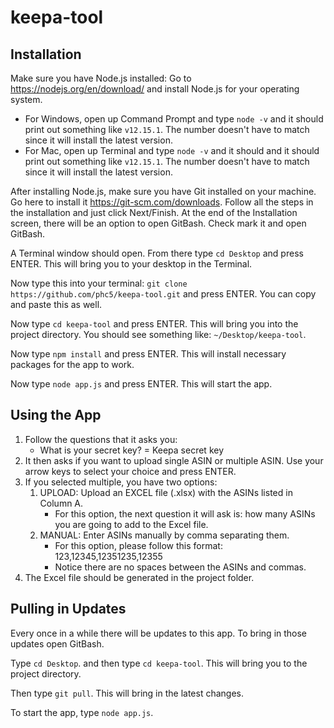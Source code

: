 # keepa-tool

## Installation

Make sure you have Node.js installed: Go to https://nodejs.org/en/download/ and install Node.js for your operating system.
   - For Windows, open up Command Prompt and type `node -v` and it should print out something like `v12.15.1`. The number doesn't have to match since it will install the latest version.
   - For Mac, open up Terminal and type `node -v` and it should and it should print out something like `v12.15.1`. The number doesn't have to match since it will install the latest version.

After installing Node.js, make sure you have Git installed on your machine. Go here to install it https://git-scm.com/downloads. Follow all the steps in the installation and just click Next/Finish. At the end of the Installation screen, there will be an option to open GitBash. Check mark it and open GitBash.

A Terminal window should open. From there type `cd Desktop` and press ENTER. This will bring you to your desktop in the Terminal.

Now type this into your terminal: `git clone https://github.com/phc5/keepa-tool.git` and press ENTER. You can copy and paste this as well.

Now type `cd keepa-tool` and press ENTER. This will bring you into the project directory. You should see something like: `~/Desktop/keepa-tool`.

Now type `npm install` and press ENTER. This will install necessary packages for the app to work.

Now type `node app.js` and press ENTER. This will start the app.

## Using the App

1. Follow the questions that it asks you:
   - What is your secret key? = Keepa secret key
2. It then asks if you want to upload single ASIN or multiple ASIN. Use your arrow keys to select your choice and press ENTER.
3. If you selected multiple, you have two options:
   1. UPLOAD: Upload an EXCEL file (.xlsx) with the ASINs listed in Column A.
      - For this option, the next question it will ask is: how many ASINs you are going to add to the Excel file.
   2. MANUAL: Enter ASINs manually by comma separating them.
      - For this option, please follow this format: 123,12345,12351235,12355
      - Notice there are no spaces between the ASINs and commas.
4. The Excel file should be generated in the project folder.

## Pulling in Updates

Every once in a while there will be updates to this app. To bring in those updates open GitBash. 

Type `cd Desktop`. and then type `cd keepa-tool`. This will bring you to the project directory.

Then type `git pull`. This will bring in the latest changes. 

To start the app, type `node app.js`. 
